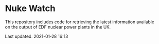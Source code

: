 # Nuke Watch

This repository includes code for retrieving the latest information available on the output of EDF nuclear power plants in the UK.

Last updated: 2021-01-28 16:13